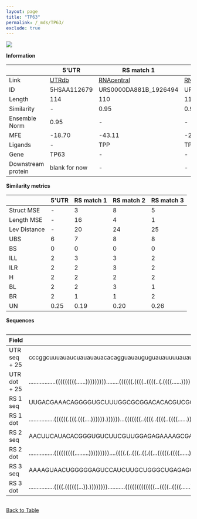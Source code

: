 ```yaml
---
layout: page
title: "TP63"
permalink: /_mds/TP63/
exclude: true
---
```




![](../../alns_9.28.22/aln_5HSAA112679_0.969.png?raw=true)


**Information**

| | 5'UTR       | RS match 1   | RS match 2  | RS match 3 |
| ---- | ----------- | ----------- | ----------- | ----------- |
| Link | <a href="http://utrdb.ba.itb.cnr.it/getutr/5HSAA112679/1" target="_blank" rel="noopener noreferrer">UTRdb</a>   | <a href="https://rnacentral.org/rna/URS0000DA881B/1926494" target="_blank" rel="noopener noreferrer">RNAcentral</a>     |<a href="https://rnacentral.org/rna/URS0000D98828/1581138" target="_blank" rel="noopener noreferrer">RNAcentral</a>  | <a href="https://rnacentral.org/rna/URS0000BEF9C6/1300222" target="_blank" rel="noopener noreferrer">RNAcentral</a>   |
| ID | 5HSAA112679     | URS0000DA881B_1926494     | URS0000D98828_1581138     | URS0000BEF9C6_1300222     |
| Length | 114     |  110    | 116   |  113    |
| Similarity | - | 0.95 | 0.96 | 0.97 |
| Ensemble Norm | 0.95 | - | - | - |
| MFE | -18.70 | -43.11 | -27.44 | -34.73 |
| Ligands | - | TPP | TPP | TPP |
| Gene | TP63 | - | - | - |
| Downstream protein | blank for now    |    -    | -  | - |


**Similarity metrics**

| | 5'UTR       | RS match 1   | RS match 2  | RS match 3 |
| ---- | ----------- | ----------- | ----------- | ----------- |
| Struct MSE | - | 3 | 8 | 5 |
| Length MSE | - | 16 | 4 | 1 |
| Lev Distance | - | 20 | 24 | 25 |
| UBS| 6 | 7 | 8 | 8 |
| BS | 0 | 0 | 0 | 0 |
| ILL | 2 | 3 | 3 | 2 |
| ILR | 2 | 2 | 3 | 2 |
| H | 2 | 2 | 2 | 2 |
| BL | 2 | 2 | 3 | 1 |
| BR | 2 | 1 | 1 | 2 |
| UN | 0.25 | 0.19 | 0.20 | 0.26 |

**Sequences**


<div style="overflow-x:auto;">

<table>
<colgroup>
<col width="30%" />
<col width="70%" />
</colgroup>
<thead>
<tr class="header">
<th>Field</th>
<th>Description</th>
</tr>
</thead>
<tbody>
<tr>
<td markdown="span">UTR seq + 25 </td>
<td markdown="span"> cccggcuuuauaucuauauauacacagguauauguguauauuuuauauaauuguucuccguucguugauaucaaagacaguugaaggaaATGTTGTACCTGGAAAACAATGCCC </td>
</tr>
<tr>
<td markdown="span">UTR dot + 25  </td>
<td markdown="span"> .................(((((((((......)))))))))........((((((.((((..((((..(.((((......)))).)..)))).......)))).))))))....
</td>
</tr>


<tr>
<td markdown="span">RS 1 seq </td>
<td markdown="span"> UUGACGAAACAGGGGUGCUUUGGCGCGGACACACGUCGCGGCGAGGCUGAGAGAGACCCUUCGCACCCGAUCCGGGUAAUACCGGCGCGGGAAGUUUCGAAGUCUUUCGU
</td>
</tr>


<tr>
<td markdown="span">RS 1 dot </td>
<td markdown="span"> ................((((((.(((.(((....)))))).))))))...(((((((..((((..((((..((((......))))..))))......)))))))))))..
</td>
</tr>


<tr>
<td markdown="span">RS 2 seq </td>
<td markdown="span"> AACUUCAUACACGGGUGUCUUCGUUGGAGAGAAAAGCGAAGGCUGAGAUGCACAAGCGAACCGUUGAACCUGAUCCGGGUAAUGCCGGCGUUUAGGAAGGAAUGUAAGCGUAUGAA
</td>
</tr>


<tr>
<td markdown="span">RS 2 dot </td>
<td markdown="span"> ................(((((((((.........)))))))))....((((.(..(((..((.((...(((((.((((......))))...)))))))))..)))..).))))...
</td>
</tr>


<tr>
<td markdown="span">RS 3 seq </td>
<td markdown="span"> AAAAGUAACUGGGGGAGUCCAUCUUGCUGGGCUGAGAGGACGGAAGCGAUGACCGUCGACCCUUUGCACCUGAUCCAGAUCAUGCUGGCGCAGGGAAGUGGUUACAGGCGGAU
</td>
</tr>


<tr>
<td markdown="span">RS 3 dot </td>
<td markdown="span"> ................((((.((((((...)).))))))))...........(((((((((((((...((((..((((......))))..)))))))).))))...)))))..
</td>
</tr>

</tbody>
</table>


</div>


[Back to Table](../../display)
